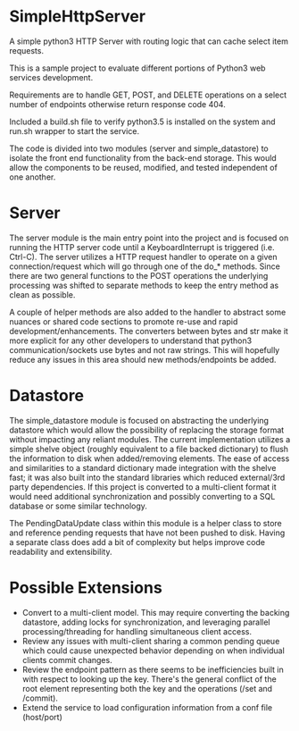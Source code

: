 # SimpleHttpServer
A simple python3 HTTP Server with routing logic that can cache select item requests.

This is a sample project to evaluate different portions of Python3 web services development.

Requirements are to handle GET, POST, and DELETE operations on a select number of endpoints otherwise return response code 404.

Included a build.sh file to verify python3.5 is installed on the system and run.sh wrapper to start the service.

The code is divided into two modules (server and simple_datastore) to isolate the front end functionality from the back-end storage. This would allow the components to be reused, modified, and tested independent of one another.

# Server
The server module is the main entry point into the project and is focused on running the HTTP server code until a KeyboardInterrupt is triggered (i.e. Ctrl-C). The server utilizes a HTTP request handler to operate on a given connection/request which will go through one of the do_* methods. Since there are two general functions to the POST operations the underlying processing was shifted to separate methods to keep the entry method as clean as possible.

A couple of helper methods are also added to the handler to abstract some nuances or shared code sections to promote re-use and rapid development/enhancements. The converters between bytes and str make it more explicit for any other developers to understand that python3 communication/sockets use bytes and not raw strings. This will hopefully reduce any issues in this area should new methods/endpoints be added.

# Datastore
The simple_datastore module is focused on abstracting the underlying datastore which would allow the possibility of replacing the storage format without impacting any reliant modules. The current implementation utilizes a simple shelve object (roughly equivalent to a file backed dictionary) to flush the information to disk when added/removing elements. The ease of access and similarities to a standard dictionary made integration with the shelve fast; it was also built into the standard libraries which reduced external/3rd party dependencies. If this project is converted to a multi-client format it would need additional synchronization and possibly converting to a SQL database or some similar technology.

The PendingDataUpdate class within this module is a helper class to store and reference pending requests that have not been pushed to disk. Having a separate class does add a bit of complexity but helps improve code readability and extensibility.

# Possible Extensions
- Convert to a multi-client model. This may require converting the backing datastore, adding locks for synchronization, and leveraging parallel processing/threading for handling simultaneous client access.
- Review any issues with multi-client sharing a common pending queue which could cause unexpected behavior depending on when individual clients commit changes.
- Review the endpoint pattern as there seems to be inefficiencies built in with respect to looking up the key. There's the general conflict of the root element representing both the key and the operations (/set and /commit).
- Extend the service to load configuration information from a conf file (host/port)
